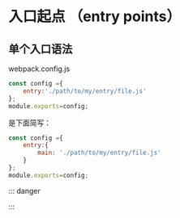 
# 入口起点 （entry points）

## 单个入口语法

<!-- 用法：entry:string|Array<string> -->

webpack.config.js

```js
const config ={
    entry:'./path/to/my/entry/file.js'
};
module.exports=config;
```

是下面简写：

```js
const config ={
    entry:{
        main: './path/to/my/entry/file.js'
    }
};
module.exports=config;
```

::: danger

:::